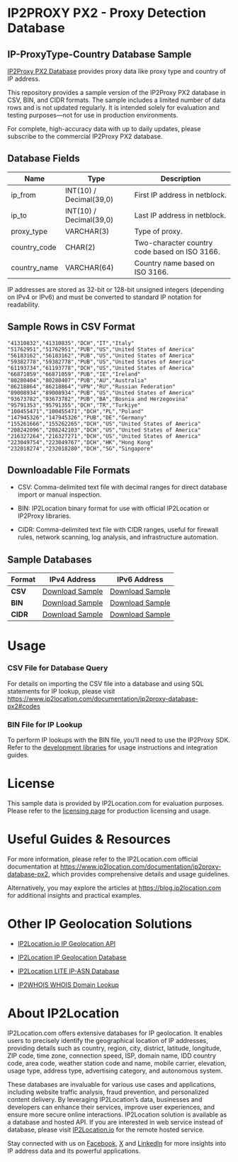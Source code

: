 # IP2PROXY PX2 - Proxy Detection Database

## IP-ProxyType-Country Database Sample

[IP2Proxy PX2 Database](https://www.ip2location.com/database/px2-ip-proxytype-country) provides proxy data like proxy type and country of IP address.

This repository provides a sample version of the IP2Proxy PX2 database in CSV, BIN, and CIDR formats. The sample includes a limited number of data rows and is not updated regularly. It is intended solely for evaluation and testing purposes—not for use in production environments. 

For complete, high-accuracy data with up to daily updates, please subscribe to the commercial IP2Proxy PX2 database.

## Database Fields

| **Name** | **Type** | **Description** |
| --- | --- | --- |
| ip_from | INT(10)  / Decimal(39,0) | First IP address in netblock. |
| ip_to | INT(10)  / Decimal(39,0) | Last IP address in netblock. |
| proxy_type | VARCHAR(3) | Type of proxy. |
| country_code | CHAR(2) | Two-character country code based on ISO 3166. |
| country_name | VARCHAR(64) | Country name based on ISO 3166. |

IP addresses are stored as 32-bit or 128-bit unsigned integers (depending on IPv4 or IPv6) and must be converted to standard IP notation for readability.

## Sample Rows in CSV Format
```csv
"41310832","41310835","DCH","IT","Italy"
"51762951","51762951","PUB","US","United States of America"
"56183162","56183162","PUB","US","United States of America"
"59382778","59382778","PUB","US","United States of America"
"61193734","61193778","DCH","US","United States of America"
"66871059","66871059","PUB","IE","Ireland"
"80280404","80280407","PUB","AU","Australia"
"86218864","86218864","VPN","RU","Russian Federation"
"89008934","89008934","PUB","US","United States of America"
"93673782","93673782","PUB","BA","Bosnia and Herzegovina"
"95791353","95791355","DCH","TR","Turkiye"
"100455471","100455471","DCH","PL","Poland"
"147945326","147945326","PUB","DE","Germany"
"155261666","155262265","DCH","US","United States of America"
"208242096","208242103","DCH","US","United States of America"
"216327264","216327271","DCH","US","United States of America"
"223049754","223049767","DCH","HK","Hong Kong"
"232018274","232018280","DCH","SG","Singapore"
```

## Downloadable File Formats

- CSV: Comma-delimited text file with decimal ranges for direct database import or manual inspection.

- BIN: IP2Location binary format for use with official IP2Location or IP2Proxy libraries.

- CIDR: Comma-delimited text file with CIDR ranges, useful for firewall rules, network scanning, log analysis, and infrastructure automation.

## Sample Databases

| Format       | IPv4 Address                                                                                                          | IPv6 Address                                                                                                          |
|--------------|----------------------------------------------------------------------------------------------------------------------|----------------------------------------------------------------------------------------------------------------------|
| **CSV**      | [Download Sample](https://github.com/ip2location/sample-databases/tree/main/IP2Proxy/PX2/ip2proxy-px2-sample.ipv4.csv) | [Download Sample](https://github.com/ip2location/sample-databases/tree/main/IP2Proxy/PX2/ip2proxy-px2-sample.ipv6.csv) |
| **BIN**      | [Download Sample](https://github.com/ip2location/sample-databases/tree/main/IP2Proxy/PX2/ip2proxy-px2-sample.ipv4.bin) | [Download Sample](https://github.com/ip2location/sample-databases/tree/main/IP2Proxy/PX2/ip2proxy-px2-sample.ipv6.bin) |
| **CIDR**     | [Download Sample](https://github.com/ip2location/sample-databases/tree/main/IP2Proxy/PX2/ip2proxy-px2-sample.ipv4.cidr.csv) | [Download Sample](https://github.com/ip2location/sample-databases/tree/main/IP2Proxy/PX2/ip2proxy-px2-sample.ipv6.cidr.csv) |




# Usage

### CSV File for Database Query

For details on importing the CSV file into a database and using SQL statements for IP lookup, please visit [](https://xxxxx)<https://www.ip2location.com/documentation/ip2proxy-database-px2#codes>

### BIN File for IP Lookup

To perform IP lookups with the BIN file, you’ll need to use the IP2Proxy SDK. Refer to the [development libraries](https://www.ip2location.com/development-libraries/?tab=ip2proxy) for usage instructions and integration guides.

# License

This sample data is provided by IP2Location.com for evaluation purposes. Please refer to the [licensing page](https://www.ip2location.com/licensing) for production licensing and usage.

# Useful Guides & Resources

For more information, please refer to the IP2Location.com official documentation at <https://www.ip2location.com/documentation/ip2proxy-database-px2>, which provides comprehensive details and usage guidelines.

Alternatively, you may explore the articles at <https://blog.ip2location.com> for additional insights and practical examples.

# Other IP Geolocation Solutions

- [IP2Location.io IP Geolocation API](https://www.ip2location.io)

- [IP2Location IP Geolocation Database](https://www.ip2location.com/database/ip2location)

- [IP2Location LITE IP-ASN Database](https://lite.ip2location.com/database-asn)

- [IP2WHOIS WHOIS Domain Lookup](https://www.ip2whois.com/)

# About IP2Location

IP2Location.com offers extensive databases for IP geolocation. It enables users to precisely identify the geographical location of IP addresses, providing details such as country, region, city, district, latitude, longitude, ZIP code, time zone, connection speed, ISP, domain name, IDD country code, area code, weather station code and name, mobile carrier, elevation, usage type, address type, advertising category, and autonomous system.

These databases are invaluable for various use cases and applications, including website traffic analysis, fraud prevention, and personalized content delivery. By leveraging IP2Location’s data, businesses and developers can enhance their services, improve user experiences, and ensure more secure online interactions. IP2Location solution is available as a database and hosted API. If you are interested in web service instead of database, please visit [IP2Location.io](https://www.ip2location.io) for the remote hosted service.

Stay connected with us on [Facebook](https://www.facebook.com/ip2location), [X](https://x.com/ip2location) and [LinkedIn](https://www.linkedin.com/company/ip2location) for more insights into IP address data and its powerful applications.
